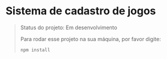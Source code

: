 # Sistema de cadastro de jogos

> Status do projeto: Em desenvolvimento
>
> Para rodar esse projeto na sua máquina, por favor digite:
> ```
> npm install
> ```
